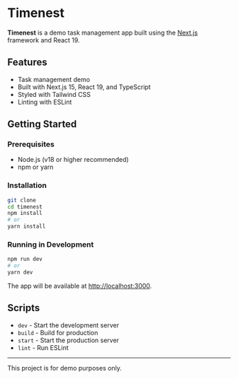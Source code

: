 # Timenest

**Timenest** is a demo task management app built using the [Next.js](https://nextjs.org/) framework and React 19.

## Features

- Task management demo
- Built with Next.js 15, React 19, and TypeScript
- Styled with Tailwind CSS
- Linting with ESLint

## Getting Started

### Prerequisites

- Node.js (v18 or higher recommended)
- npm or yarn

### Installation

```bash
git clone 
cd timenest
npm install
# or
yarn install
```

### Running in Development

```bash
npm run dev
# or
yarn dev
```

The app will be available at [http://localhost:3000](http://localhost:3000).

## Scripts

- `dev` - Start the development server
- `build` - Build for production
- `start` - Start the production server
- `lint` - Run ESLint

---

This project is for demo purposes only.